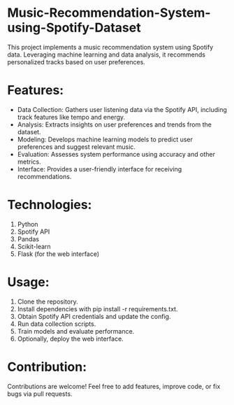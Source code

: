 # Music-Recommendation-System-using-Spotify-Dataset
This project implements a music recommendation system using Spotify data. Leveraging machine learning and data analysis, it recommends personalized tracks based on user preferences.
# Features:
* Data Collection: Gathers user listening data via the Spotify API, including track features like tempo and energy.
* Analysis: Extracts insights on user preferences and trends from the dataset.
* Modeling: Develops machine learning models to predict user preferences and suggest relevant music.
* Evaluation: Assesses system performance using accuracy and other metrics.
* Interface: Provides a user-friendly interface for receiving recommendations.
# Technologies:
1. Python
2. Spotify API
3. Pandas
4. Scikit-learn
5. Flask (for the web interface)
# Usage:
1. Clone the repository.
2. Install dependencies with pip install -r requirements.txt.
3. Obtain Spotify API credentials and update the config.
4. Run data collection scripts.
5. Train models and evaluate performance.
6. Optionally, deploy the web interface.
# Contribution:
Contributions are welcome! Feel free to add features, improve code, or fix bugs via pull requests.

